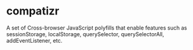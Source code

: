 compatizr
=========

A set of Cross-browser JavaScript polyfills that enable features such as sessionStorage, localStorage, querySelector, querySelectorAll, addEventListener, etc.